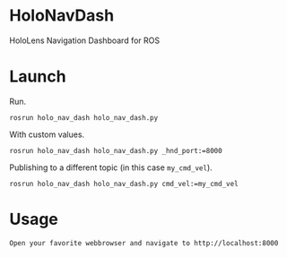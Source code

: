 # HoloNavDash
HoloLens Navigation Dashboard for ROS

# Launch
Run.
```
rosrun holo_nav_dash holo_nav_dash.py
```

With custom values.
```
rosrun holo_nav_dash holo_nav_dash.py _hnd_port:=8000
```

Publishing to a different topic (in this case `my_cmd_vel`).
```
rosrun holo_nav_dash holo_nav_dash.py cmd_vel:=my_cmd_vel
```

# Usage
```
Open your favorite webbrowser and navigate to http://localhost:8000
```

